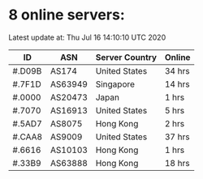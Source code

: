 # 8 online servers:

Latest update at: Thu Jul 16 14:10:10 UTC 2020

| ID | ASN | Server Country | Online |
| -- | --- | -------------- | ------ |
| #.D09B | AS174 | United States | 34 hrs |
| #.7F1D | AS63949 | Singapore | 14 hrs |
| #.0000 | AS20473 | Japan | 1 hrs |
| #.7070 | AS16913 | United States | 5 hrs |
| #.5AD7 | AS8075 | Hong Kong | 2 hrs |
| #.CAA8 | AS9009 | United States | 37 hrs |
| #.6616 | AS10103 | Hong Kong | 1 hrs |
| #.33B9 | AS63888 | Hong Kong | 18 hrs |

